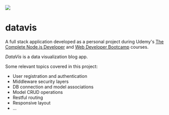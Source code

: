 ![](thumb.gif)

# datavis
A full stack application developed as a personal project during Udemy's [The Complete Node.js Developer](https://www.udemy.com/course/the-complete-nodejs-developer-course-2) and [Web Developer Bootcamp](https://www.udemy.com/course/the-web-developer-bootcamp) courses.


_DataVis_ is a data visualization blog app.

Some relevant topics covered in this project:

* User registration and authentication
* Middleware security layers
* DB connection and model associations
* Model CRUD operations
* Restful routing
* Responsive layout
* ...
